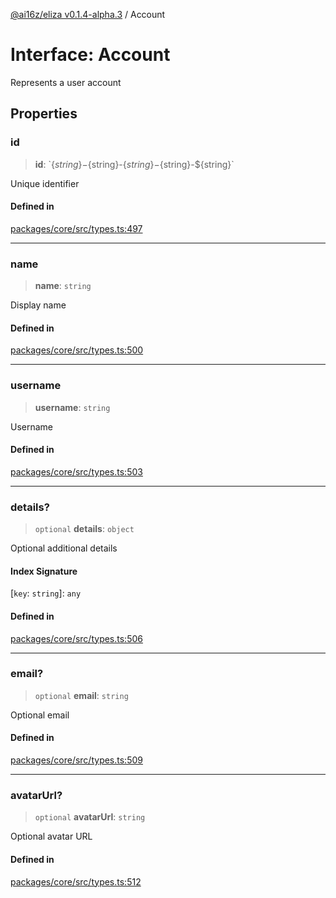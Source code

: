 [@ai16z/eliza v0.1.4-alpha.3](../index.md) / Account

# Interface: Account

Represents a user account

## Properties

### id

> **id**: \`$\{string\}-$\{string\}-$\{string\}-$\{string\}-$\{string\}\`

Unique identifier

#### Defined in

[packages/core/src/types.ts:497](https://github.com/girleconomyai/lovelace/blob/main/packages/core/src/types.ts#L497)

***

### name

> **name**: `string`

Display name

#### Defined in

[packages/core/src/types.ts:500](https://github.com/girleconomyai/lovelace/blob/main/packages/core/src/types.ts#L500)

***

### username

> **username**: `string`

Username

#### Defined in

[packages/core/src/types.ts:503](https://github.com/girleconomyai/lovelace/blob/main/packages/core/src/types.ts#L503)

***

### details?

> `optional` **details**: `object`

Optional additional details

#### Index Signature

 \[`key`: `string`\]: `any`

#### Defined in

[packages/core/src/types.ts:506](https://github.com/girleconomyai/lovelace/blob/main/packages/core/src/types.ts#L506)

***

### email?

> `optional` **email**: `string`

Optional email

#### Defined in

[packages/core/src/types.ts:509](https://github.com/girleconomyai/lovelace/blob/main/packages/core/src/types.ts#L509)

***

### avatarUrl?

> `optional` **avatarUrl**: `string`

Optional avatar URL

#### Defined in

[packages/core/src/types.ts:512](https://github.com/girleconomyai/lovelace/blob/main/packages/core/src/types.ts#L512)
